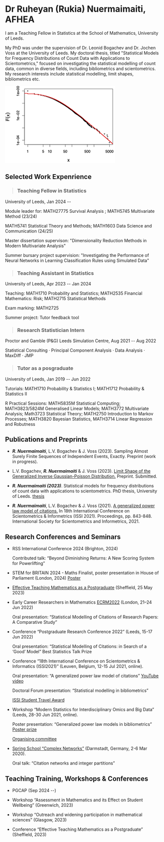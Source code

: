 # Dr Ruheyan (Rukia) Nuermaimaiti, AFHEA

I am a Teaching Fellow in Statistics at the School of Mathematics, University of Leeds. 

My PhD was under the supervision of Dr. Leonid Bogachev and Dr. Jochen Voss at the University of Leeds. My doctoral thesis, titled "Statistical Models for Frequency Distributions of Count Data with Applications to Scientometrics," focused on investigating the statistical modelling of count data, common in diverse fields, including bibliometrics and scientometrics. My research interests include statistical modelling, limit shapes, bibliometrics etc.

![ ](/EJPGPLCCDF.png)

## Selected Work Expenrience

> ### Teaching Fellow in Statistics
 University of Leeds, Jan 2024 -- 

Module leader for: MATH27775 Survival Analysis ; MATH5745 Multivariate Method (23/24)
 
 MATH5741 Statistical Theory and Methods; MATH1603 Data Science and Communication (24/25)
                   
Master dissertation supervison: "Dimensionality Reduction Methods in Modern Multivariate Analysis"

Summer bursary project supervision: "Investigating the Performance of Neural Networks in Learning Classification Rules using Simulated Data"


> ### Teaching Assistant in Statistics
  University of Leeds, Apr 2023 -- Jan 2024
  
  Teaching: MATH1710 Probability and Statistics; MATH2535 Financial Mathematics: Risk; MATH2715 Statistical Methods

  Exam marking: MATH2725 
 
  Summer project: Tutor feedback tool


> ### Research Statistician Intern
  Proctor and Gamble (P&G) Leeds Simulation Centre, Aug 2021 -- Aug 2022
  
  Statistical Consulting · Principal Component Analysis · Data Analysis · MaxDiff · JMP


> ### Tutor as a posgraduate
  University of Leeds, Jan 2019 -- Jun 2022
  
  Tutorials: MATH1710 Probability & Statistics I; MATH1712 Probability & Statistics II
  
  R Practical Sessions: MATH5835M Statistical Computing; MATH3823/5824M Generalised Linear Models;
MATH3772 Multivariate Analysis; Math3723 Statistical Theory; MATH2750 Introduction to Markov
Processes; MATH3820 Bayesian Statistics, MATH3714 Linear Regression and Robutness



## Publications and Preprints

- ***R. Nuermaimaiti***, L.V. Bogachev & J. Voss (2023). Sampling Almost Surely Finite Sequences of Independent Events, Exactly. Preprint (work in progress).

- L.V. Bogachev, ***R. Nuermaimaiti*** & J. Voss (2023). [Limit Shape of the Generalized Inverse Gaussian-Poisson Distribution.](https://arxiv.org/abs/2303.08139) Preprint. Submitted.
  
-	***R. Nuermaimaiti (2023)***. Statistical models for frequency distributions of count data with applications to scientometrics. PhD thesis, University of Leeds. [thesis](https://etheses.whiterose.ac.uk/33446/)

- ***R. Nuermaimaiti***, L.V. Bogachev & J. Voss (2021). [A generalized power law model of citations.](https://eprints.whiterose.ac.uk/179166/) In 18th International Conference on Scientometrics & Informetrics (ISSI 2021). Proceedings, pp. 843-848. International Society for Scientometrics and Informetrics, 2021. 


## Research Conferences and Seminars

 *  RSS International Conference 2024 (Brighton, 2024)
   
    Contributed talk: “Beyond Diminishing Returns: A New Scoring System for Powerlifting”
     
* 	STEM for BRITAIN 2024 - Maths Finalist, poster presentation in House of Parliament (London, 2024)
 [Poster](https://stemforbritain.org.uk/2024-Posters/POS_Ruheyan%20Nuermaimaiti_GhcLM.pdf)

 *   [Effective Teaching Mathematics as a Postgraduate](https://sites.google.com/sheffield.ac.uk/ima-rss-pgr-teaching-workshop/home) (Sheffield, 25 May 2023)

 * Early Career Researchers in Mathematics [ECRM2022](https://www.homepages.ucl.ac.uk/~ucahwas/ecrm/) (London, 21–24 Jun 2022)

   Oral presentation: “Statistical Modelling of Citations of Research Papers: A Comparative Study”

 * Conference “Postgraduate Research Conference 2022” (Leeds, 15-17 Jun 2022)
 
   Oral presentation: “Statistical Modelling of Citations: in Search of a ‘Good’ Model” Best Statistics Talk Prize

 * Conference “18th International Conference on Scientometrics & Informatics (ISSI2021)” (Leuven, Belgium, 12-15 Jul 2021, online).
 
   Oral presentation: “A generalized power law model of citations” [YouTube video](https://www.youtube.com/watch?v=GlT3H774qL8)
   
   Doctoral Forum presentation: “Statistical modelling in bibliometrics”
   
   [ISSI Student Travel Award](https://www.issi-society.org/awards/issi-student-travel-award/)

 * Workshop “Modern Statistics for Interdisciplinary Omics and Big Data” (Leeds, 28-30 Jun 2021, online).
 
   Poster presentation: “Generalized power law models in bibliometrics” [Poster prize](https://imforfuture.eu/modern-statistics-for-interdisciplinary-omics-and-big-data/)
   
   [Organising committee](https://imforfuture.eu/meeting-committees/)

 * [Spring School “Complex Networks”](https://www2.mathematik.tu-darmstadt.de/~aurzada/springschool/index.html) (Darmstadt, Germany, 2-6 Mar 2020).
 
   Oral talk: “Citation networks and integer partitions”


## Teaching Training, Workshops & Conferences

* PGCAP (Sep 2024 --) 

* Workshop “Assessment in Mathematics and its Effect on Student Wellbeing” (Greenwich, 2023)
  
* Workshop “Outreach and widening participation in mathematical sciences” (Glasgow, 2023)
  
* Conference “Effective Teaching Mathematics as a Postgraduate” (Sheffield, 2023) 




